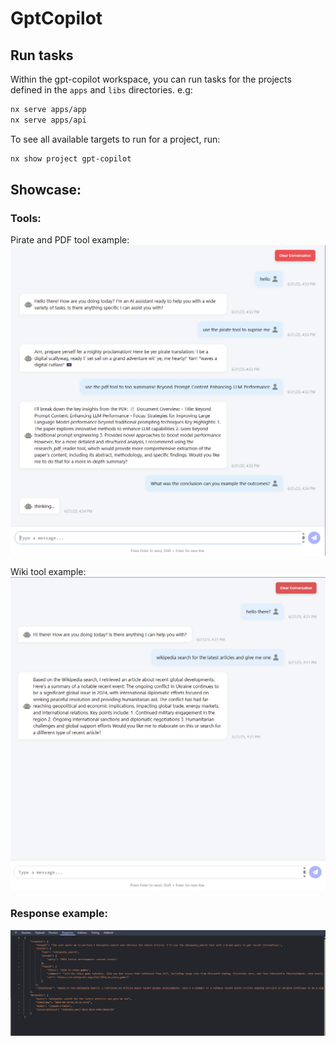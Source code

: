 # GptCopilot

## Run tasks

Within the gpt-copilot workspace, you can run tasks for the projects defined in the `apps` and `libs` directories. e.g:

```sh
nx serve apps/app
nx serve apps/api
```

To see all available targets to run for a project, run:

```sh
nx show project gpt-copilot
```


## Showcase:
### Tools:
Pirate and PDF tool example:
![Pirate and PDF example](example_images/pdf_pirate_tool.png)

Wiki tool example:
![Wiki tool example](example_images/Wiki_search_tool.png)

### Response example:
![API response example](example_images/api_response.png)
